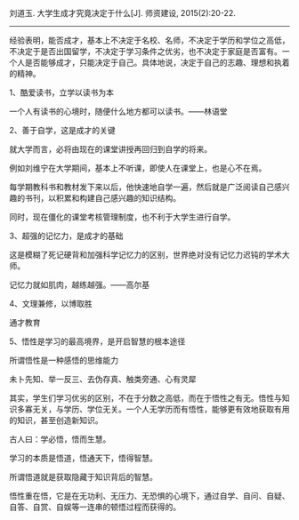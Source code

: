 刘道玉. 大学生成才究竟决定于什么[J]. 师资建设, 2015(2):20-22.

-----

经验表明，能否成才，基本上不决定于名校、名师，不决定于学历和学位之高低，不决定于是否出国留学，不决定于学习条件之优劣，也不决定于家庭是否富有。一个人是否能够成才，只能决定于自己。具体地说，决定于自己的志趣、理想和执着的精神。

1、酷爱读书，立学以读书为本

一个人有读书的心境时，随便什么地方都可以读书。——林语堂

2、善于自学，这是成才的关键

就大学而言，必将由现在的课堂讲授再回归到自学的将来。

例如刘维宁在大学期间，基本上不听课，即使人在课堂上，也是心不在焉。

每学期教科书和教材发下来以后，他快速地自学一遍，然后就是广泛阅读自己感兴趣的书刊，以积累和构建自己感兴趣的知识结构。

同时，现在僵化的课堂考核管理制度，也不利于大学生进行自学。

3、超强的记忆力，是成才的基础

这是模糊了死记硬背和加强科学记忆力的区别，世界绝对没有记忆力迟钝的学术大师。

记忆力就如肌肉，越练越强。——高尔基

4、文理兼修，以博取胜

通才教育

5、悟性是学习的最高境界，是开启智慧的根本途径

所谓悟性是一种感悟的思维能力

未卜先知、举一反三、去伪存真、触类旁通、心有灵犀

其实，学生们学习优劣的区别，不在于分数之高低，而在于悟性之有无。悟性与知识多寡无关，与学历、学位无关。一个人无学历而有悟性，能够更有效地获取有用的知识，甚至创造新知识。

古人曰：学必悟，悟而生慧。

学习的本质是悟道，悟通天下，悟得智慧。

所谓悟道就是获取隐藏于知识背后的智慧。

悟性重在悟，它是在无功利、无压力、无恐惧的心境下，通过自学、自问、自疑、自答、自赏、自娱等一连串的顿悟过程而获得的。